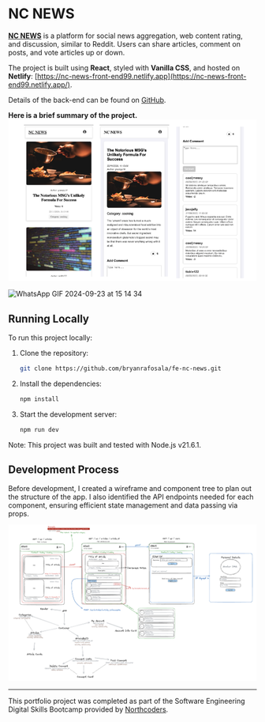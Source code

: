# NC NEWS

[**NC NEWS**](https://nc-news-front-end99.netlify.app) is a platform for social news aggregation, web content rating, and discussion, similar to Reddit. Users can share articles, comment on posts, and vote articles up or down.

The project is built using **React**, styled with **Vanilla CSS**, and hosted on **Netlify**: [https://nc-news-front-end99.netlify.app](https://nc-news-front-end99.netlify.app/).

Details of the back-end can be found on [GitHub](https://github.com/bryanrafosala/be-nc-news).

**Here is a brief summary of the project.**
![NCNEWS](./src/Plan/NCNEWS.png)

![WhatsApp GIF 2024-09-23 at 15 14 34](https://github.com/user-attachments/assets/58d06e6f-94b4-4175-9557-840f944eb92a)

## Running Locally

To run this project locally:

1. Clone the repository:

   ```bash
   git clone https://github.com/bryanrafosala/fe-nc-news.git
   ```

2. Install the dependencies:

   ```bash
   npm install
   ```

3. Start the development server:

   ```bash
   npm run dev
   ```

Note: This project was built and tested with Node.js v21.6.1.

## Development Process

Before development, I created a wireframe and component tree to plan out the structure of the app. I also identified the API endpoints needed for each component, ensuring efficient state management and data passing via props.

![ReactState](./src/Plan/PLAN.png)

---

This portfolio project was completed as part of the Software Engineering Digital Skills Bootcamp provided by [Northcoders](https://northcoders.com/).
